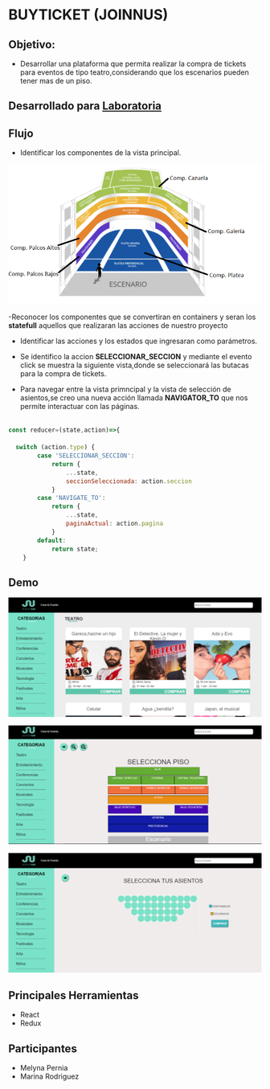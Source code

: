 # BUYTICKET (JOINNUS)

## Objetivo:

- Desarrollar una plataforma que permita realizar la compra de tickets  para eventos de tipo teatro,considerando que los escenarios pueden tener mas de un piso.

## Desarrollado para [Laboratoria](http://laboratoria.la)
## Flujo

- Identificar los componentes de la vista principal.

![component](componentes.png)

-Reconocer los componentes que se convertiran en containers y seran los **statefull** aquellos que realizaran las acciones de nuestro proyecto

- Identificar las acciones y los estados que ingresaran como parámetros.

- Se identifico la accion **SELECCIONAR_SECCION** y mediante el evento click se muestra la siguiente vista,donde se seleccionará las butacas para la compra de tickets.

- Para navegar entre la vista primncipal y la vista de selección de asientos,se creo una nueva acción llamada **NAVIGATOR_TO** que nos permite interactuar con las páginas.

```javascript

const reducer=(state,action)=>{

  switch (action.type) {
		case 'SELECCIONAR_SECCION':
			return {
				...state,
				seccionSeleccionada: action.seccion
			}
		case 'NAVIGATE_TO':
			return {
				...state,
				paginaActual: action.pagina
			}
		default:
			return state;
	}
```


## Demo

![vista1](vista1.PNG)

![vista2](vista2.PNG)

![vista3](vista3.png)

## Principales Herramientas
- React
- Redux

## Participantes
- Melyna Pernia
- Marina Rodriguez